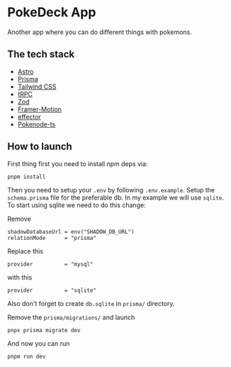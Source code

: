 # PokeDeck App 

Another app where you can do different things with pokemons.

## The tech stack

- [Astro](https://astro.build)
- [Prisma](https://prisma.io)
- [Tailwind CSS](https://tailwindcss.com)
- [tRPC](https://trpc.io)
- [Zod](https://zod.dev/)
- [Framer-Motion](https://www.framer.com/motion/)
- [effector](https://wwww.effector.dev)
- [Pokenode-ts](https://pokenode-ts.vercel.app/)

## How to launch

First thing first you need to install npm deps via:

    pnpm install

Then you need to setup your `.env` by following `.env.example`.
Setup the `schema.prisma` file for the preferable db. In my example we will use `sqlite`.
To start using sqlite we need to do this change:

Remove

    shadowDatabaseUrl = env("SHADOW_DB_URL")
    relationMode      = "prisma"

Replace this

    provider          = "mysql"
with this

    provider          = "sqlite"

Also don't forget to create `db.sqlite` in `prisma/` directory.

Remove the `prisma/migrations/` and launch

    pnpx prisma migrate dev

And now you can run

    pnpm run dev

